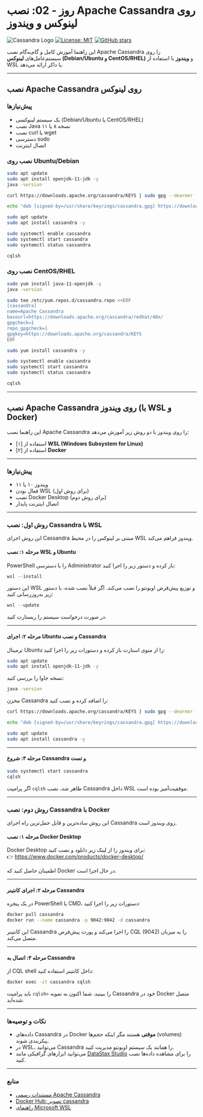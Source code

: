 
# روز - 02: نصب Apache Cassandra روی لینوکس و ویندوز
![Cassandra Logo](https://img.shields.io/badge/Apache%20Cassandra-1287B1?style=flat&logo=apache-cassandra&logoColor=white) 
[![License: MIT](https://img.shields.io/badge/License-MIT-yellow.svg)](https://opensource.org/licenses/MIT)
[![GitHub stars](https://img.shields.io/github/stars/mrkeshi/cassandra-journey-10days?style=social)](https://github.com/mrkeshi/cassandra-journey-10days)

این راهنما آموزش کامل و گام‌به‌گام نصب Apache Cassandra را روی سیستم‌عامل‌های **لینوکس (Debian/Ubuntu و CentOS/RHEL)** و **ویندوز** با استفاده از WSL یا داکر ارائه می‌دهد.

---

## نصب Apache Cassandra روی لینوکس

### پیش‌نیازها

- یک سیستم لینوکسی (Debian/Ubuntu یا CentOS/RHEL)
- نصب Java نسخه ۸ یا ۱۱
- نصب curl یا wget
- دسترسی sudo
- اتصال اینترنت

### نصب روی Ubuntu/Debian

```bash
sudo apt update
sudo apt install openjdk-11-jdk -y
java -version

curl https://downloads.apache.org/cassandra/KEYS | sudo gpg --dearmor -o /usr/share/keyrings/cassandra.gpg

echo "deb [signed-by=/usr/share/keyrings/cassandra.gpg] https://downloads.apache.org/cassandra/debian 40x main" | sudo tee /etc/apt/sources.list.d/cassandra.list

sudo apt update
sudo apt install cassandra -y

sudo systemctl enable cassandra
sudo systemctl start cassandra
sudo systemctl status cassandra

cqlsh
```

### نصب روی CentOS/RHEL

```bash
sudo yum install java-11-openjdk -y
java -version

sudo tee /etc/yum.repos.d/cassandra.repo <<EOF
[cassandra]
name=Apache Cassandra
baseurl=https://downloads.apache.org/cassandra/redhat/40x/
gpgcheck=1
repo_gpgcheck=1
gpgkey=https://downloads.apache.org/cassandra/KEYS
EOF

sudo yum install cassandra -y

sudo systemctl enable cassandra
sudo systemctl start cassandra
sudo systemctl status cassandra

cqlsh
```

---

## نصب Apache Cassandra روی ویندوز (با WSL و Docker)

این راهنما نصب Apache Cassandra را روی ویندوز با دو روش زیر آموزش می‌دهد:

- [۱] استفاده از **WSL (Windows Subsystem for Linux)**
- [۲] استفاده از **Docker**

---

### پیش‌نیازها

- ویندوز ۱۰ یا ۱۱
- فعال بودن WSL (برای روش اول)
- نصب Docker Desktop (برای روش دوم)
- اتصال اینترنت پایدار

---

### روش اول: نصب Cassandra با WSL

این روش اجرای Cassandra مبتنی بر لینوکس را در محیط WSL ویندوز فراهم می‌کند.

#### مرحله ۱: نصب WSL و Ubuntu

PowerShell را با دسترسی Administrator باز کرده و دستور زیر را اجرا کنید:

```powershell
wsl --install
```

این دستور WSL و توزیع پیش‌فرض اوبونتو را نصب می‌کند. اگر قبلاً نصب شده، با دستور زیر به‌روزرسانی کنید:

```powershell
wsl --update
```

در صورت درخواست سیستم را ریستارت کنید.

---

#### مرحله ۲: اجرای Ubuntu و نصب Cassandra

ترمینال Ubuntu را از منوی استارت باز کرده و دستورات زیر را اجرا کنید:

```bash
sudo apt update
sudo apt install openjdk-11-jdk -y
```

نسخه جاوا را بررسی کنید:

```bash
java -version
```

مخزن Cassandra را اضافه کرده و نصب کنید:

```bash
curl https://downloads.apache.org/cassandra/KEYS | sudo gpg --dearmor -o /usr/share/keyrings/cassandra.gpg

echo "deb [signed-by=/usr/share/keyrings/cassandra.gpg] https://downloads.apache.org/cassandra/debian 40x main" | sudo tee /etc/apt/sources.list.d/cassandra.list

sudo apt update
sudo apt install cassandra -y
```

---

#### مرحله ۳: شروع Cassandra و تست

```bash
sudo systemctl start cassandra
cqlsh
```

اگر پرامپت `cqlsh` ظاهر شد، نصب Cassandra داخل WSL موفقیت‌آمیز بوده است.

---

### روش دوم: نصب Cassandra با Docker

این روش ساده‌ترین و قابل حمل‌ترین راه اجرای Cassandra روی ویندوز است.

#### مرحله ۱: نصب Docker Desktop

Docker Desktop برای ویندوز را از لینک زیر دانلود و نصب کنید:  
👉 https://www.docker.com/products/docker-desktop/

اطمینان حاصل کنید که Docker در حال اجرا است.

---

#### مرحله ۲: اجرای کانتینر Cassandra

در یک پنجره PowerShell یا CMD، دستورات زیر را اجرا کنید:

```bash
docker pull cassandra
docker run --name cassandra -p 9042:9042 -d cassandra
```

این کانتینر Cassandra را اجرا می‌کند و پورت پیش‌فرض CQL (9042) را به میزبان متصل می‌کند.

---

#### مرحله ۳: اتصال به Cassandra

از CQL shell داخل کانتینر استفاده کنید:

```bash
docker exec -it cassandra cqlsh
```

باید پرامپت `cqlsh>` را ببینید. شما اکنون به نمونه Cassandra خود در Docker متصل شده‌اید.

---

### نکات و توصیه‌ها

- داده‌های Cassandra در Docker **موقتی** هستند مگر اینکه حجم‌ها (volumes) پیکربندی شوند.
- در WSL، می‌توانید Cassandra را همانند یک سیستم اوبونتو مدیریت کنید.
- می‌توانید ابزارهای گرافیکی مانند [DataStax Studio](https://www.datastax.com/studio) را برای مشاهده داده‌ها نصب کنید.

---

### منابع

- [مستندات رسمی Apache Cassandra](https://cassandra.apache.org/doc/latest/)
- [Docker Hub: تصویر cassandra](https://hub.docker.com/_/cassandra)
- [راهنمای Microsoft WSL](https://learn.microsoft.com/en-us/windows/wsl/)
